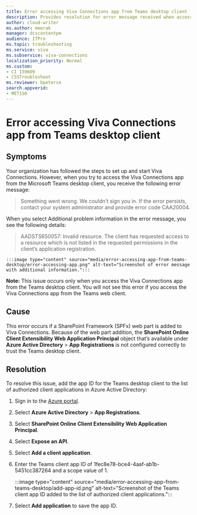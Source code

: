 ```yaml
---
title: Error accessing Viva Connections app from Teams desktop client
description: Provides resolution for error message received when accessing the Viva Connections app from the Teams desktop client.
author: cloud-writer
ms.author: meerak
manager: dcscontentpm
audience: ITPro 
ms.topic: troubleshooting 
ms.service: viva
ms.subservice: viva-connections
localization_priority: Normal
ms.custom: 
- CI 159609
- CSSTroubleshoot
ms.reviewer: bpeterse
search.appverid: 
- MET150
---
```


# Error accessing Viva Connections app from Teams desktop client

## Symptoms

Your organization has followed the steps to set up and start Viva Connections. However, when you try to access the Viva Connections app from the Microsoft Teams desktop client, you receive the following error message:

> Something went wrong. We couldn’t sign you in. If the error persists, contact your system administrator and provide error code CAA20004.

When you select Additional problem information in the error message, you see the following details:

> AADSTS650057: Invalid resource. The client has requested access to a resource which is not listed in the requested permissions in the client’s application registration.

    :::image type="content" source="media/error-accessing-app-from-teams-desktop/error-accessing-app.png" alt-text="Screenshot of error message with additional information.":::

**Note:** This issue occurs only when you access the Viva Connections app from the Teams desktop client. You will not see this error if you access the Viva Connections app from the Teams web client.

## Cause

This error occurs if a SharePoint Framework (SPFx) web part is added to Viva Connections. Because of the web part addition, the **SharePoint Online Client Extensibility Web Application Principal** object that’s available under **Azure Active Directory** > **App Registrations** is not configured correctly to trust the Teams desktop client.

## Resolution

To resolve this issue, add the app ID for the Teams desktop client to the list of authorized client applications in Azure Active Directory:

1. Sign in to the [Azure portal](https://portal.azure.com/).
1. Select **Azure Active Directory** > **App Registrations**.
1. Select **SharePoint Online Client Extensibility Web Application Principal**.
1. Select **Expose an API**.
1. Select **Add a client application**.
1. Enter the Teams client app ID of 1fec8e78-bce4-4aaf-ab1b-5451cc387264 and a scope value of 1.

    :::image type="content" source="media/error-accessing-app-from-teams-desktop/add-app-id.png" alt-text="Screenshot of the Teams client app ID added to the list of authorized client applications.":::

1. Select **Add application** to save the app ID.
